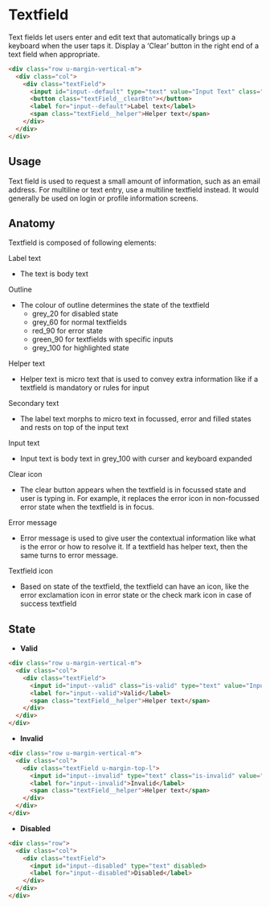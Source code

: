# Textfield

Text fields let users enter and edit text that automatically brings up a keyboard when the user taps it. Display a ‘Clear’ button in the right end of a text field when appropriate.

```html
<div class="row u-margin-vertical-m">
  <div class="col">
    <div class="textField">
      <input id="input--default" type="text" value="Input Text" class="has-value">
      <button class="textField__clearBtn"></button>
      <label for="input--default">Label text</label>
      <span class="textField__helper">Helper text</span>
    </div>
  </div>
</div>
```

## Usage

Text field is used to request a small amount of information, such as an email address. For multiline or text entry, use a multiline textfield instead. It would generally be used on login or profile information screens.


## Anatomy

Textfield is composed of following elements:

Label text
	
* The text is body text

Outline
	
* The colour of outline determines the state of the textfield
	* grey_20 for disabled state
	* grey_60 for normal textfields 
	* red_90 for error state
	* green_90 for textfields with specific inputs
	* grey_100 for highlighted state

Helper text

* Helper text is micro text that is used to convey extra information like if a textfield is mandatory or rules for input

Secondary text 

* The label text morphs to micro text in focussed, error and filled states and rests on top of the input text

Input text

* Input text is body text in grey_100 with curser and keyboard expanded

Clear icon

* The clear button appears when the textfield is in focussed state and user is typing in. For example, it replaces the error icon in non-focussed error state when the textfield is in focus.

Error message

* Error message is used to give user the contextual information like what is the error or how to resolve it. If a textfield has helper text, then the same turns to error message.

Textfield icon

* Based on state of the textfield, the textfield can have an icon, like the error exclamation icon in error state or the check mark icon in case of success textfield


## State
* **Valid**

```html
<div class="row u-margin-vertical-m">
  <div class="col">
    <div class="textField">
      <input id="input--valid" class="is-valid" type="text" value="Input text">
      <label for="input--valid">Valid</label>
      <span class="textField__helper">Helper text</span>
    </div>
  </div>
</div>
```

* **Invalid**

```html
<div class="row u-margin-vertical-m">
  <div class="col">
    <div class="textField u-margin-top-l">
      <input id="input--invalid" type="text" class="is-invalid" value="Input text">
      <label for="input--invalid">Invalid</label>
      <span class="textField__helper">Helper text</span>
    </div>
  </div>
</div>
```

* **Disabled**

```html
<div class="row">
  <div class="col">
    <div class="textField">
      <input id="input--disabled" type="text" disabled>
      <label for="input--disabled">Disabled</label>
    </div>
  </div>
</div>
```